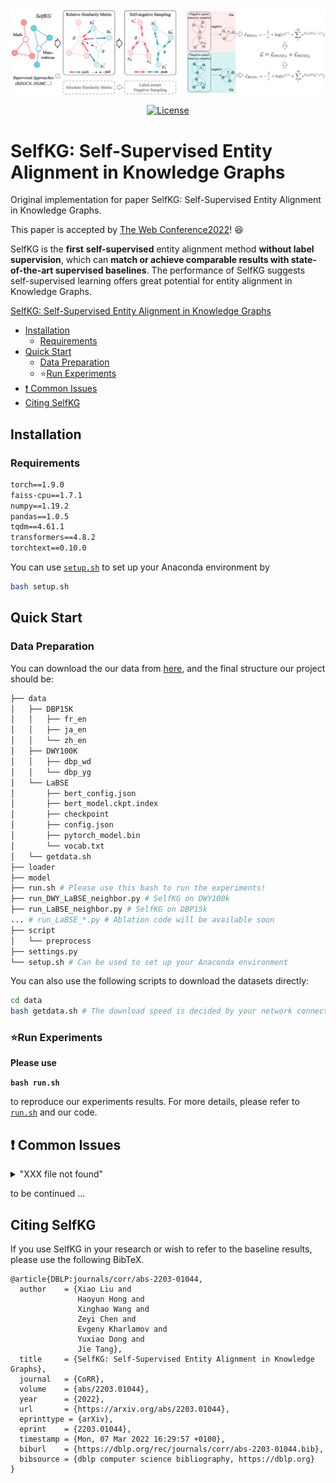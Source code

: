 <img src="img/combine.png" style="zoom:100%;" />

<p align="center"><a href="https://github.com/THUDM/SelfKG/blob/main/LICENSE"><img alt="License" src="https://img.shields.io/github/license/THUDM/SelfKG" /></a>

# SelfKG: Self-Supervised Entity Alignment in Knowledge Graphs

Original implementation for paper SelfKG: Self-Supervised Entity Alignment in Knowledge Graphs.   

This paper is accepted by  [The Web Conference2022](https://www2022.thewebconf.org/)! :satisfied:

SelfKG is the **first** **self-supervised** entity alignment method **without label supervision**, which can **match or achieve comparable results with state-of-the-art supervised baselines**. The performance of SelfKG suggests self-supervised learning offers great potential for entity alignment in Knowledge Graphs.

[SelfKG: Self-Supervised Entity Alignment in Knowledge Graphs](https://arxiv.org/abs/2203.01044)

- [Installation](#installation)
  - [Requirements](#requirements)
- [Quick Start](#quick-start)
  - [Data Preparation](#data-preparation)
  - :star:[Run Experiments](#run-experiments)
- [❗ Common Issues](#-common-issues)
- [Citing SelfKG](#citing-selfkg)

## Installation

### Requirements

```txt
torch==1.9.0
faiss-cpu==1.7.1
numpy==1.19.2
pandas==1.0.5
tqdm==4.61.1
transformers==4.8.2
torchtext==0.10.0
```

You can use [`setup.sh`](https://github.com/THUDM/SelfKG/blob/main/setup.sh) to set up your Anaconda environment by

```bash
bash setup.sh
```



## Quick Start

### Data Preparation

You can download the our data from [here](https://zenodo.org/record/6326870#.YiI2K6tBxPY), and the final structure our project should be:

```bash
├── data
│   ├── DBP15K
│   │   ├── fr_en
│   │   ├── ja_en
│   │   └── zh_en
│   ├── DWY100K
│   │   ├── dbp_wd
│   │   └── dbp_yg
│   └── LaBSE
│       ├── bert_config.json
│       ├── bert_model.ckpt.index
│       ├── checkpoint
│       ├── config.json
│       ├── pytorch_model.bin
│       └── vocab.txt
│   └── getdata.sh
├── loader
├── model
├── run.sh # Please use this bash to run the experiments!
├── run_DWY_LaBSE_neighbor.py # SelfKG on DWY100k
├── run_LaBSE_neighbor.py # SelfKG on DBP15k
... # run_LaBSE_*.py # Ablation code will be available soon
├── script
│   └── preprocess
├── settings.py
└── setup.sh # Can be used to set up your Anaconda environment
```

You can also use the following scripts to download the datasets directly:

```bash
cd data
bash getdata.sh # The download speed is decided by your network connection. If it's pretty slow, please directly download the datasets from the website as mentioned before.
```

### :star:Run Experiments

**Please use**

**`bash run.sh`**

 to reproduce our experiments results. For more details, please refer to [`run.sh`](https://github.com/THUDM/SelfKG/blob/main/run.sh) and our code.

## ❗ Common Issues

<details>
<summary>
"XXX file not found"
</summary>
<br/>
Please make sure you've downloaded all the dataset according to README.
</details>


to be continued ...


## Citing SelfKG

If you use SelfKG in your research or wish to refer to the baseline results, please use the following BibTeX.

```
@article{DBLP:journals/corr/abs-2203-01044,
  author    = {Xiao Liu and
               Haoyun Hong and
               Xinghao Wang and
               Zeyi Chen and
               Evgeny Kharlamov and
               Yuxiao Dong and
               Jie Tang},
  title     = {SelfKG: Self-Supervised Entity Alignment in Knowledge Graphs},
  journal   = {CoRR},
  volume    = {abs/2203.01044},
  year      = {2022},
  url       = {https://arxiv.org/abs/2203.01044},
  eprinttype = {arXiv},
  eprint    = {2203.01044},
  timestamp = {Mon, 07 Mar 2022 16:29:57 +0100},
  biburl    = {https://dblp.org/rec/journals/corr/abs-2203-01044.bib},
  bibsource = {dblp computer science bibliography, https://dblp.org}
}
```
